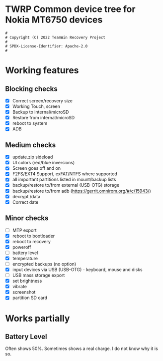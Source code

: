 # TWRP Common device tree for Nokia MT6750 devices

```
#
# Copyright (C) 2022 TeamWin Recovery Project
#
# SPDX-License-Identifier: Apache-2.0
#
```
# Working features

## Blocking checks
- [X] Correct screen/recovery size
- [X] Working Touch, screen
- [X] Backup to internal/microSD
- [X] Restore from internal/microSD
- [X] reboot to system
- [X] ADB

## Medium checks
- [X] update.zip sideload
- [X] UI colors (red/blue inversions)
- [X] Screen goes off and on
- [X] F2FS/EXT4 Support, exFAT/NTFS where supported
- [X] all important partitions listed in mount/backup lists
- [X] backup/restore to/from external (USB-OTG) storage
- [X] backup/restore to/from adb (https://gerrit.omnirom.org/#/c/15943/)
- [X] decrypt /data
- [X] Correct date

## Minor checks
- [ ] MTP export
- [X] reboot to bootloader
- [X] reboot to recovery
- [X] poweroff
- [ ] battery level
- [X] temperature
- [ ] encrypted backups (no option)
- [X] input devices via USB (USB-OTG) - keyboard, mouse and disks
- [ ] USB mass storage export
- [X] set brightness
- [X] vibrate
- [X] screenshot
- [X] partition SD card

# Works partially

## Battery Level
Often shows 50%. Sometimes shows a real charge. I do not know why it is so.
